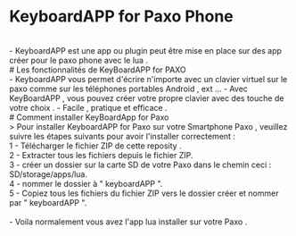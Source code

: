 # KeyboardAPP for Paxo Phone
<br>
- KeyboardAPP est une app ou plugin peut être mise en place sur des app créer pour le paxo phone avec le lua .
<br>
# Les fonctionnalités de KeyBoardAPP for PAXO
<br>
- KeyboardAPP vous permet d'écrire n'importe avec un clavier virtuel sur le paxo comme sur les téléphones portables Android , ext ...
- Avec KeyBoardAPP , vous pouvez créer votre propre clavier avec des touche de votre choix .
- Facile , pratique et efficace .
<br>
# Comment installer KeyBoardApp for Paxo 
<br>
> Pour installer KeyboardAPP for Paxo sur votre Smartphone Paxo , veuillez suivre les étapes suivants pour avoir l'installer correctement :
<br>
1 - Télécharger le fichier ZIP de cette reposity .
<br>
2 - Extracter tous les fichiers depuis le fichier ZIP.
<br>
3 - créer un dossier sur la carte SD de votre Paxo dans le chemin ceci : SD/storage/apps/lua.
<br>
4 - nommer le dossier à " keyboardAPP ".
<br>
5 - Copiez tous les fichiers du fichier ZIP vers le dossier créer et nommer par " keyboardAPP ".
<br>
<br>
-   Voila normalement vous avez l'app lua installer sur votre Paxo .
<br>
